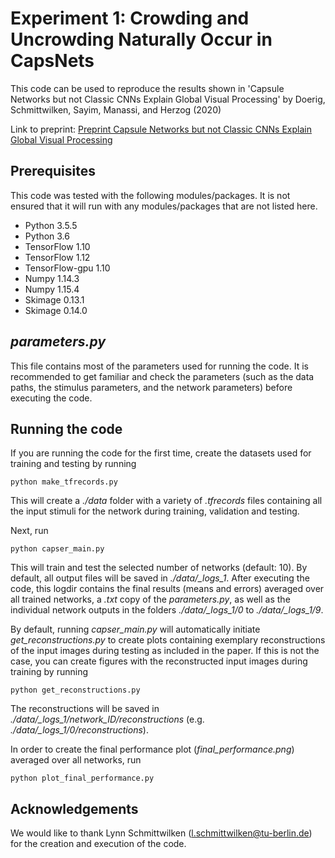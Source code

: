 # Experiment 1: Crowding and Uncrowding Naturally Occur in CapsNets
This code can be used to reproduce the results shown in 'Capsule Networks but not Classic CNNs Explain Global Visual Processing' by Doerig, Schmittwilken, Sayim, Manassi, and Herzog (2020)

Link to preprint: [Preprint Capsule Networks but not Classic CNNs Explain Global Visual Processing](https://www.researchgate.net/publication/335472170_Capsule_Networks_as_Recurrent_Models_of_Grouping_and_Segmentation)

## Prerequisites
This code was tested with the following modules/packages. It is not ensured that it will run with any modules/packages that are not listed here.
* Python 3.5.5
* Python 3.6
* TensorFlow 1.10
* TensorFlow 1.12
* TensorFlow-gpu 1.10
* Numpy 1.14.3
* Numpy 1.15.4
* Skimage 0.13.1
* Skimage 0.14.0

## *parameters.py*
This file contains most of the parameters used for running the code. It is recommended to get familiar and check the parameters (such as the data paths, the stimulus parameters, and the network parameters) before executing the code.

## Running the code
If you are running the code for the first time, create the datasets used for training and testing by running
```
python make_tfrecords.py
```
This will create a *./data* folder with a variety of *.tfrecords* files containing all the input stimuli for the network during training, validation and testing.

Next, run
```
python capser_main.py
```
This will train and test the selected number of networks (default: 10). By default, all output files will be saved in *./data/_logs_1*. After executing the code, this logdir contains the final results (means and errors) averaged over all trained networks, a *.txt* copy of the *parameters.py*, as well as the individual network outputs in the folders *./data/_logs_1/0* to *./data/_logs_1/9*.

By default, running *capser_main.py* will automatically initiate *get_reconstructions.py* to create plots containing exemplary reconstructions of the input images during testing as included in the paper. If this is not the case, you can create figures with the reconstructed input images during training by running
```
python get_reconstructions.py
```
The reconstructions will be saved in *./data/_logs_1/network_ID/reconstructions* (e.g. *./data/_logs_1/0/reconstructions*).

In order to create the final performance plot (*final_performance.png*) averaged over all networks, run
```
python plot_final_performance.py
```

## Acknowledgements
We would like to thank Lynn Schmittwilken (l.schmittwilken@tu-berlin.de) for the creation and execution of the code.